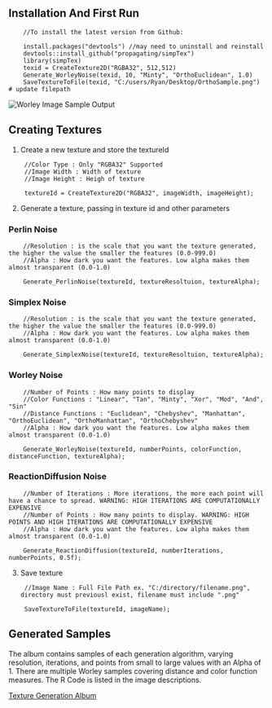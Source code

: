 ## Installation And First Run

        //To install the latest version from Github:
        
        install.packages("devtools") //may need to uninstall and reinstall
        devtools::install_github("propagating/simpTex")
        library(simpTex)
        texid = CreateTexture2D("RGBA32", 512,512)
        Generate_WorleyNoise(texid, 10, "Minty", "OrthoEuclidean", 1.0)
        SaveTextureToFile(texid, "C:/users/Ryan/Desktop/OrthoSample.png") # update filepath
        
![Worley Image Sample Output](https://i.imgur.com/cWGJ3JX.png)

## Creating Textures

1. Create a new texture and store the textureId
    
        //Color Type : Only "RGBA32" Supported
        //Image Width : Width of texture
        //Image Height : Heigh of texture

        textureId = CreateTexture2D("RGBA32", imageWidth, imageHeight);

2. Generate a texture, passing in texture id and other parameters

### Perlin Noise
        //Resolution : is the scale that you want the texture generated, the higher the value the smaller the features (0.0-999.0)
        //Alpha : How dark you want the features. Low alpha makes them almost transparent (0.0-1.0)

        Generate_PerlinNoise(textureId, textureResoltuion, textureAlpha);

### Simplex Noise
        //Resolution : is the scale that you want the texture generated, the higher the value the smaller the features (0.0-999.0)
        //Alpha : How dark you want the features. Low alpha makes them almost transparent (0.0-1.0)

        Generate_SimplexNoise(textureId, textureResoltuion, textureAlpha);
        
### Worley Noise
        //Number of Points : How many points to display
        //Color Functions : "Linear", "Tan", "Minty", "Xor", "Mod", "And", "Sin"
        //Distance Functions : "Euclidean", "Chebyshev", "Manhattan", "OrthoEuclidean", "OrthoManhattan", "OrthoChebyshev"
        //Alpha : How dark you want the features. Low alpha makes them almost transparent (0.0-1.0)

        Generate_WorleyNoise(textureId, numberPoints, colorFunction, distanceFunction, textureAlpha);

### ReactionDiffusion Noise
        //Number of Iterations : More iterations, the more each point will have a chance to spread. WARNING: HIGH ITERATIONS ARE COMPUTATIONALLY EXPENSIVE
        //Number of Points : How many points to display. WARNING: HIGH POINTS AND HIGH ITERATIONS ARE COMPUTATIONALLY EXPENSIVE
        //Alpha : How dark you want the features. Low alpha makes them almost transparent (0.0-1.0)

        Generate_ReactionDiffusion(textureId, numberIterations, numberPoints, 0.5f);

3. Save texture

        //Image Name : Full File Path ex. "C:/directory/filename.png", directory must previousl exist, filename must include ".png"

        SaveTextureToFile(textureId, imageName);
        
        
## Generated Samples

The album contains samples of each generation algorithm, varying resolution, iterations, and points from small to large values with an Alpha of 1. There are multiple Worley samples covering distance and color function measures. The R Code is listed in the image descriptions.

<a href="//imgur.com/a/b3xK14y">Texture Generation Album</a>
